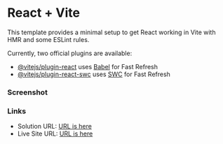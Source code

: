 # React + Vite

This template provides a minimal setup to get React working in Vite with HMR and some ESLint rules.

Currently, two official plugins are available:

- [@vitejs/plugin-react](https://github.com/vitejs/vite-plugin-react/blob/main/packages/plugin-react/README.md) uses [Babel](https://babeljs.io/) for Fast Refresh
- [@vitejs/plugin-react-swc](https://github.com/vitejs/vite-plugin-react-swc) uses [SWC](https://swc.rs/) for Fast Refresh

### Screenshot

### Links

- Solution URL: [URL is here](https://github.com/masum-hosen/first-react-app)
- Live Site URL: [URL is here](https://symphonious-bublanina-68ddcb.netlify.app/)
